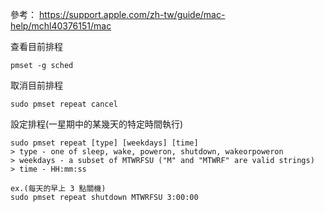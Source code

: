 參考： https://support.apple.com/zh-tw/guide/mac-help/mchl40376151/mac

查看目前排程
```
pmset -g sched
```

取消目前排程
```
sudo pmset repeat cancel
```

設定排程(一星期中的某幾天的特定時間執行)
```
sudo pmset repeat [type] [weekdays] [time]
> type - one of sleep, wake, poweron, shutdown, wakeorpoweron
> weekdays - a subset of MTWRFSU ("M" and "MTWRF" are valid strings)
> time - HH:mm:ss

ex.(每天的早上 3 點關機)
sudo pmset repeat shutdown MTWRFSU 3:00:00
```


